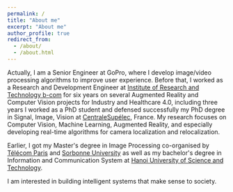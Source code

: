 ```yaml
---
permalink: /
title: "About me"
excerpt: "About me"
author_profile: true
redirect_from: 
  - /about/
  - /about.html
---
```


Actually, I am a Senior Engineer at GoPro, where I develop image/video processing algorithms to improve user experience. Before that, I worked as a Research and Development Engineer at [Institute of Research and Technology b-com](https://b-com.com/) for six years on several Augmented Reality and Computer Vision projects for Industry and Healthcare 4.0, including three years I worked as a PhD student and defensed successfully my PhD degree in Signal, Image, Vision at [CentraleSupélec](https://www.centralesupelec.fr/), France. My research focuses on Computer Vision, Machine Learning, Augmented Reality, and especially developing real-time algorithms for camera localization and relocalization.

Earlier, I got my Master's degree in Image Processing co-organised by [Télécom Paris](https://www.telecom-paris.fr/) and [Sorbonne University](http://www.sorbonne-universite.fr/) as well as my bachelor's degree in Information and Communication System at [Hanoi University of Science and Technology](https://en.hust.edu.vn/).

I am interested in building intelligent systems that make sense to society.
